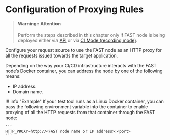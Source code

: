 [doc-node-deployment-api]:          node-deployment.md
[doc-fast-recording-mode]:          ci-mode-recording.md#running-a-fast-node-in-recording-mode

[doc-integration-overview]:         integration-overview.md


#   Configuration of Proxying Rules

>   #### Warning:: Attention
>   
>   Perform the steps described in this chapter only if FAST node is being deployed either via [API][doc-node-deployment-api] or via [CI Mode (recording mode)][doc-fast-recording-mode].
>

Configure your request source to use the FAST node as an HTTP proxy for all the requests issued towards the target application.

Depending on the way your CI/CD infrastructure interacts with the FAST node’s Docker container, you can address the node by one of the following means:
*   IP address.
*   Domain name.

!!! info "Example"
    If your test tool runs as a Linux Docker container, you can pass the following environment variable into the container to enable proxying of all the HTTP requests from that container through the FAST node:
    
    ```
    HTTP_PROXY=http://<FAST node name or IP address>:<port>
    ```